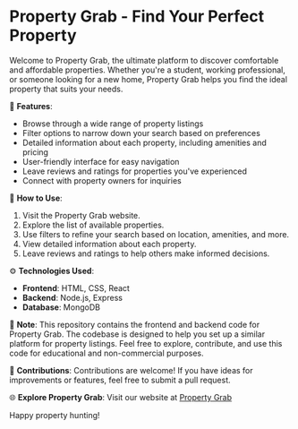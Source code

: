 # Property Grab - Find Your Perfect Property

Welcome to Property Grab, the ultimate platform to discover comfortable and affordable properties. Whether you're a student, working professional, or someone looking for a new home, Property Grab helps you find the ideal property that suits your needs.

🏡 **Features**:

- Browse through a wide range of property listings
- Filter options to narrow down your search based on preferences
- Detailed information about each property, including amenities and pricing
- User-friendly interface for easy navigation
- Leave reviews and ratings for properties you've experienced
- Connect with property owners for inquiries

🚀 **How to Use**:

1. Visit the Property Grab website.
2. Explore the list of available properties.
3. Use filters to refine your search based on location, amenities, and more.
4. View detailed information about each property.
5. Leave reviews and ratings to help others make informed decisions.

⚙️ **Technologies Used**:

- **Frontend**: HTML, CSS, React
- **Backend**: Node.js, Express
- **Database**: MongoDB

📌 **Note**: This repository contains the frontend and backend code for Property Grab. The codebase is designed to help you set up a similar platform for property listings. Feel free to explore, contribute, and use this code for educational and non-commercial purposes.

🤝 **Contributions**: Contributions are welcome! If you have ideas for improvements or features, feel free to submit a pull request.

🌐 **Explore Property Grab**: Visit our website at [Property Grab](https://property-grab.vercel.app/)

Happy property hunting!
